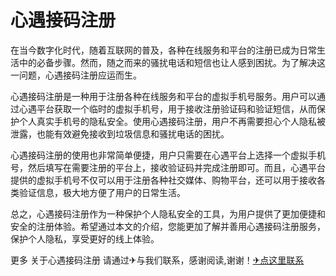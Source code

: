 # 心遇接码注册

在当今数字化时代，随着互联网的普及，各种在线服务和平台的注册已成为日常生活中的必备步骤。然而，随之而来的骚扰电话和短信也让人感到困扰。为了解决这一问题，心遇接码注册应运而生。

心遇接码注册是一种用于注册各种在线服务和平台的虚拟手机号服务。用户可以通过心遇平台获取一个临时的虚拟手机号，用于接收注册验证码和验证短信，从而保护个人真实手机号的隐私安全。使用心遇接码注册，用户不再需要担心个人隐私被泄露，也能有效避免接收到垃圾信息和骚扰电话的困扰。

心遇接码注册的使用也非常简单便捷，用户只需要在心遇平台上选择一个虚拟手机号，然后填写在需要注册的平台上，接收验证码并完成注册即可。而且，心遇平台提供的虚拟手机号不仅可以用于注册各种社交媒体、购物平台，还可以用于接收各类验证信息，极大地方便了用户的日常生活。

总之，心遇接码注册作为一种保护个人隐私安全的工具，为用户提供了更加便捷和安全的注册体验。希望通过本文的介绍，您能更加了解并善用心遇接码注册服务，保护个人隐私，享受更好的线上体验。

更多 关于心遇接码注册 请通过✈与我们联系，感谢阅读,谢谢！[✈点这里联系](https://sms.k02.cc)